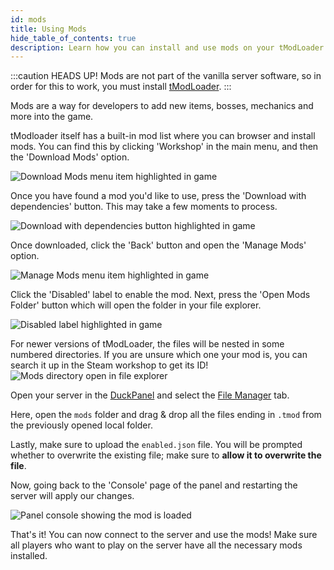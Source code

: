 ```yaml
---
id: mods
title: Using Mods
hide_table_of_contents: true
description: Learn how you can install and use mods on your tModLoader server!
---
```


:::caution HEADS UP!
Mods are not part of the vanilla server software, so in order for this to work, you must
install [tModLoader](./overview.md).
:::

Mods are a way for developers to add new items, bosses, mechanics and more into the game.

tModloader itself has a built-in mod list where you can browser and install mods.
You can find this by clicking 'Workshop' in the main menu, and then the 'Download Mods' option.

![Download Mods menu item highlighted in game](/games/terraria/tmodloader/mods/menu_download.png)

Once you have found a mod you'd like to use, press the 'Download with dependencies' button. This may take a few moments
to process.

![Download with dependencies button highlighted in game](/games/terraria/tmodloader/mods/download_mod.png)

Once downloaded, click the 'Back' button and open the 'Manage Mods' option.

![Manage Mods menu item highlighted in game](/games/terraria/tmodloader/mods/menu_manage.png)

Click the 'Disabled' label to enable the mod.
Next, press the 'Open Mods Folder' button which will open the folder in your file explorer.

![Disabled label highlighted in game](/games/terraria/tmodloader/mods/enable.png)

For newer versions of tModLoader, the files will be nested in some numbered directories. If you are unsure
which one your mod is, you can search it up in the Steam workshop to get its ID!
![Mods directory open in file explorer](/games/terraria/tmodloader/mods/folder.png)

Open your server in the [DuckPanel](https://mc.bloom.host/) and select
the [File Manager](/using_the_panel/file-manager-controls.md) tab.

Here, open the `mods` folder and drag & drop all the files ending in `.tmod` from the previously opened local folder.

Lastly, make sure to upload the `enabled.json` file. You will be prompted whether to overwrite the existing file; make
sure to **allow it to overwrite the file**.

Now, going back to the 'Console' page of the panel and restarting the server will apply our changes.

![Panel console showing the mod is loaded](/games/terraria/tmodloader/mods/console.png)

That's it! You can now connect to the server and use the mods! Make sure all players who want to play on the server
have all the necessary mods installed.
